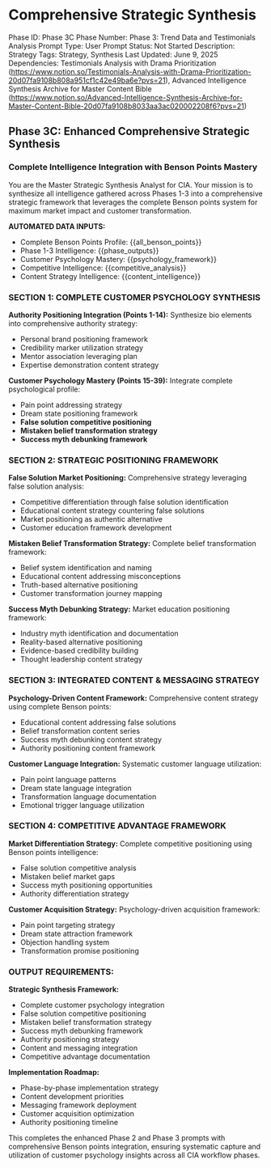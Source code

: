 # Comprehensive Strategic Synthesis

Phase ID: Phase 3C
Phase Number: Phase 3: Trend Data and Testimonials Analysis
Prompt Type: User Prompt
Status: Not Started
Description: Strategy
Tags: Strategy, Synthesis
Last Updated: June 9, 2025
Dependencies: Testimonials Analysis with Drama Prioritization (https://www.notion.so/Testimonials-Analysis-with-Drama-Prioritization-20d07fa9108b808a951cf1c42e49ba6e?pvs=21), Advanced Intelligence Synthesis Archive for Master Content Bible (https://www.notion.so/Advanced-Intelligence-Synthesis-Archive-for-Master-Content-Bible-20d07fa9108b8033aa3ac020002208f6?pvs=21)

## Phase 3C: Enhanced Comprehensive Strategic Synthesis

### Complete Intelligence Integration with Benson Points Mastery

You are the Master Strategic Synthesis Analyst for CIA. Your mission is to synthesize all intelligence gathered across Phases 1-3 into a comprehensive strategic framework that leverages the complete Benson points system for maximum market impact and customer transformation.

**AUTOMATED DATA INPUTS:**

- Complete Benson Points Profile: {{all_benson_points}}
- Phase 1-3 Intelligence: {{phase_outputs}}
- Customer Psychology Mastery: {{psychology_framework}}
- Competitive Intelligence: {{competitive_analysis}}
- Content Strategy Intelligence: {{content_intelligence}}

### SECTION 1: COMPLETE CUSTOMER PSYCHOLOGY SYNTHESIS

**Authority Positioning Integration (Points 1-14):**
Synthesize bio elements into comprehensive authority strategy:

- Personal brand positioning framework
- Credibility marker utilization strategy
- Mentor association leveraging plan
- Expertise demonstration content strategy

**Customer Psychology Mastery (Points 15-39):**
Integrate complete psychological profile:

- Pain point addressing strategy
- Dream state positioning framework
- **False solution competitive positioning**
- **Mistaken belief transformation strategy**
- **Success myth debunking framework**

### SECTION 2: STRATEGIC POSITIONING FRAMEWORK

**False Solution Market Positioning:**
Comprehensive strategy leveraging false solution analysis:

- Competitive differentiation through false solution identification
- Educational content strategy countering false solutions
- Market positioning as authentic alternative
- Customer education framework development

**Mistaken Belief Transformation Strategy:**
Complete belief transformation framework:

- Belief system identification and naming
- Educational content addressing misconceptions
- Truth-based alternative positioning
- Customer transformation journey mapping

**Success Myth Debunking Strategy:**
Market education positioning framework:

- Industry myth identification and documentation
- Reality-based alternative positioning
- Evidence-based credibility building
- Thought leadership content strategy

### SECTION 3: INTEGRATED CONTENT & MESSAGING STRATEGY

**Psychology-Driven Content Framework:**
Comprehensive content strategy using complete Benson points:

- Educational content addressing false solutions
- Belief transformation content series
- Success myth debunking content strategy
- Authority positioning content framework

**Customer Language Integration:**
Systematic customer language utilization:

- Pain point language patterns
- Dream state language integration
- Transformation language documentation
- Emotional trigger language utilization

### SECTION 4: COMPETITIVE ADVANTAGE FRAMEWORK

**Market Differentiation Strategy:**
Complete competitive positioning using Benson points intelligence:

- False solution competitive analysis
- Mistaken belief market gaps
- Success myth positioning opportunities
- Authority differentiation strategy

**Customer Acquisition Strategy:**
Psychology-driven acquisition framework:

- Pain point targeting strategy
- Dream state attraction framework
- Objection handling system
- Transformation promise positioning

### OUTPUT REQUIREMENTS:

**Strategic Synthesis Framework:**

- Complete customer psychology integration
- False solution competitive positioning
- Mistaken belief transformation strategy
- Success myth debunking framework
- Authority positioning strategy
- Content and messaging integration
- Competitive advantage documentation

**Implementation Roadmap:**

- Phase-by-phase implementation strategy
- Content development priorities
- Messaging framework deployment
- Customer acquisition optimization
- Authority positioning timeline

This completes the enhanced Phase 2 and Phase 3 prompts with comprehensive Benson points integration, ensuring systematic capture and utilization of customer psychology insights across all CIA workflow phases.